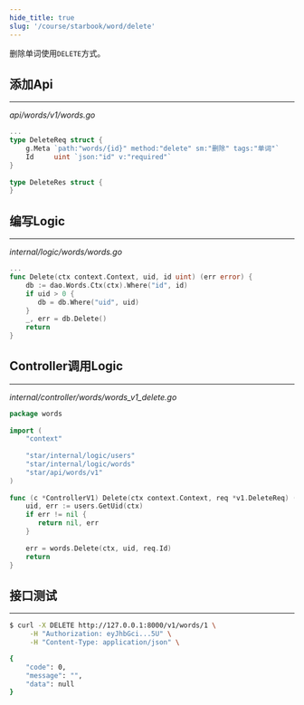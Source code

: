 ```yaml
---
hide_title: true
slug: '/course/starbook/word/delete'
---
```

删除单词使用`DELETE`方式。
## 添加Api
---
*api/words/v1/words.go*
```go
...
type DeleteReq struct {  
    g.Meta `path:"words/{id}" method:"delete" sm:"删除" tags:"单词"`  
    Id     uint `json:"id" v:"required"`  
}  
  
type DeleteRes struct {  
}
```

## 编写Logic
---
*internal/logic/words/words.go*
```go
...
func Delete(ctx context.Context, uid, id uint) (err error) {  
    db := dao.Words.Ctx(ctx).Where("id", id)  
    if uid > 0 {  
       db = db.Where("uid", uid)  
    }  
    _, err = db.Delete()  
    return  
}
```

## Controller调用Logic
---
*internal/controller/words/words_v1_delete.go*
```go
package words  
  
import (  
    "context"  
  
    "star/internal/logic/users"
    "star/internal/logic/words"  
    "star/api/words/v1"
)  
  
func (c *ControllerV1) Delete(ctx context.Context, req *v1.DeleteReq) (res *v1.DeleteRes, err error) {  
    uid, err := users.GetUid(ctx)  
    if err != nil {  
       return nil, err  
    }  
  
    err = words.Delete(ctx, uid, req.Id)  
    return  
}
```

## 接口测试
---
```bash
$ curl -X DELETE http://127.0.0.1:8000/v1/words/1 \
     -H "Authorization: eyJhbGci...5U" \
     -H "Content-Type: application/json" \

{
    "code": 0,
    "message": "",
    "data": null
}
```